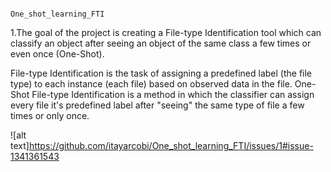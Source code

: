                                                           One_shot_learning_FTI
 1.The goal of the project is creating a File-type Identification tool which can classify an object 
 after seeing an object of the same class a few times or even once (One-Shot).
 
File-type Identification is the task of assigning a predefined label (the file type) to each instance (each file) based on observed data in the file.
One-Shot File-type Identification is a method in which the classifier can assign every file it's predefined label
after "seeing" the same type of file a few times or only once.

![alt text]https://github.com/itayarcobi/One_shot_learning_FTI/issues/1#issue-1341361543
